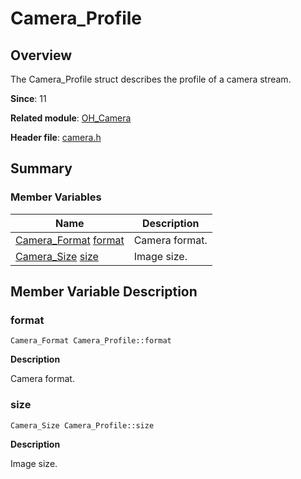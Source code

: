 # Camera_Profile


## Overview

The Camera_Profile struct describes the profile of a camera stream.

**Since**: 11

**Related module**: [OH_Camera](_o_h___camera.md)

**Header file**: [camera.h](camera_8h.md)


## Summary


### Member Variables

| Name| Description| 
| -------- | -------- |
| [Camera_Format](_o_h___camera.md#camera_format) [format](#format) | Camera format. | 
| [Camera_Size](_camera___size.md) [size](#size) | Image size. | 


## Member Variable Description


### format

```
Camera_Format Camera_Profile::format
```
**Description**

Camera format.


### size

```
Camera_Size Camera_Profile::size
```
**Description**

Image size.
